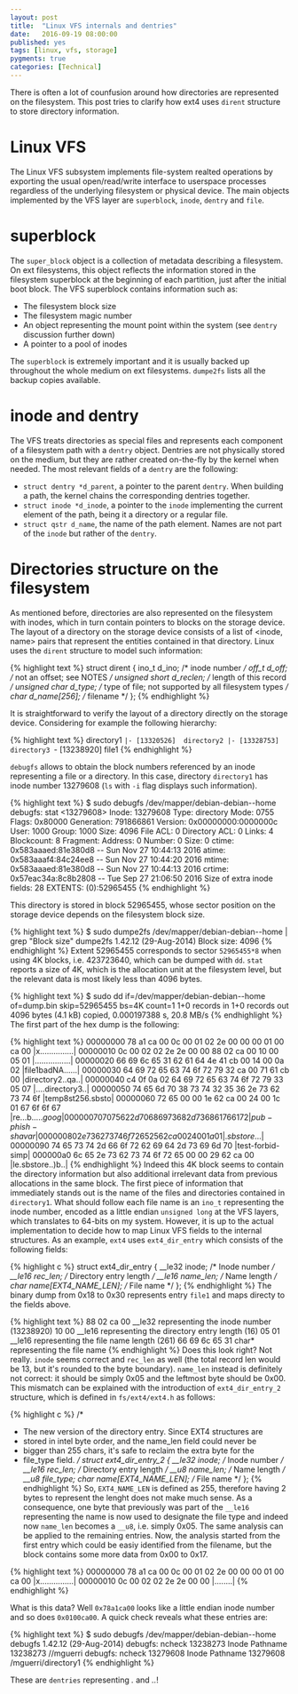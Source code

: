 ```yaml
---
layout: post
title:  "Linux VFS internals and dentries"
date:   2016-09-19 08:00:00
published: yes
tags: [linux, vfs, storage]
pygments: true
categories: [Technical]
---
```


There is often a lot of counfusion around how directories are represented on the filesystem. This
post tries to clarify how ext4 uses `dirent` structure to store directory information.

Linux VFS
=======
The Linux VFS subsystem implements file-system realted operations by exporting the
usual open/read/write interface to userspace processes regardless of the underlying
filesystem or physical device. The main objects implemented by the VFS layer are
`superblock`, `inode`, `dentry` and `file`. 


superblock
=======
The `super_block` object is a collection of metadata describing a filesystem.
On ext filesystems, this object reflects the information stored in the 
filesystem superblock at the beginning of each partition, just 
after the initial boot block. The VFS superblock 
contains information such as:

  * The filesystem block size
  * The filesystem magic number
  * An object representing the mount point within the system (see `dentry` discussion
  further down)
  * A pointer to a pool of inodes

The `superblock` is extremely important and it is usually backed up throughout
the whole medium on ext filesystems. `dumpe2fs` lists all the backup copies available.

inode and dentry
=======
The VFS treats directories as special files and represents each component
of a filesystem path with a `dentry` object. Dentries 
are not physically stored on the medium, but they are rather created on-the-fly by
the kernel when needed. The most relevant fields of a `dentry` are the following:

  * `struct dentry *d_parent`, a pointer to the parent `dentry`. When building
  a path, the kernel chains the corresponding dentries together.
  * `struct inode *d_inode`, a pointer to the `inode` implementing the current
  element of the path, being it a directory or a regular file.
  * `struct qstr d_name`, the name of the path element. Names are not part of
  the `inode` but rather of the `dentry`.


Directories structure on the filesystem
=======
As mentioned before, directories are also represented on the filesystem with 
inodes, which in turn contain pointers to blocks on the storage device. The layout of
a directory on the storage device consists of a list of <inode, name> pairs that
represent the entities contained in that directory. Linux uses the `dirent` 
structure to model such information:


{% highlight text  %}
struct dirent {
       ino_t          d_ino;       /* inode number */
       off_t          d_off;       /* not an offset; see NOTES */
       unsigned short d_reclen;    /* length of this record */
       unsigned char  d_type;      /* type of file; not supported
                                      by all filesystem types */
       char           d_name[256]; /* filename */
};
{% endhighlight %}

It is straightforward to verify the layout of a directory directly on the storage 
device. Considering for example the following hierarchy:

{% highlight text  %}
directory1
`|- [13320526]  directory2
 |- [13328753]  directory3
 `- [13238920]  file1
{% endhighlight %}

`debugfs` allows to obtain the block numbers referenced by an inode representing a 
file or a directory. In this case, directory `directory1` has inode number 13279608 
(`ls` with `-i` flag displays such information).

{% highlight text  %}
$ sudo debugfs /dev/mapper/debian-debian--home
debugfs:  stat <13279608>
Inode: 13279608   Type: directory    Mode:  0755   Flags: 0x80000
Generation: 791866861    Version: 0x00000000:0000000c
User:  1000   Group:  1000   Size: 4096
File ACL: 0    Directory ACL: 0
Links: 4   Blockcount: 8
Fragment:  Address: 0    Number: 0    Size: 0
 ctime: 0x583aaaed:81e380d8 -- Sun Nov 27 10:44:13 2016
 atime: 0x583aaaf4:84c24ee8 -- Sun Nov 27 10:44:20 2016
 mtime: 0x583aaaed:81e380d8 -- Sun Nov 27 10:44:13 2016
crtime: 0x57eac34a:8c8b2808 -- Tue Sep 27 21:06:50 2016
Size of extra inode fields: 28
EXTENTS:
(0):52965455
{% endhighlight %}

This directory is stored in block 52965455, whose sector position on the storage device
depends on the filesystem block size.

{% highlight text  %}
$ sudo dumpe2fs /dev/mapper/debian-debian--home  | grep "Block size"
dumpe2fs 1.42.12 (29-Aug-2014)
Block size:               4096
{% endhighlight %}
Extent 52965455 corresponds to sector `52965455*8` when using 4K blocks, i.e. 
423723640, which can be dumped with `dd`. `stat` reports a size of 4K, which is
the allocation unit at the filesystem level, but the relevant data is most 
likely less than 4096 bytes.

{% highlight text  %}
$ sudo dd if=/dev/mapper/debian-debian--home of=dump.bin skip=52965455 bs=4K count=1 
1+0 records in
1+0 records out
4096 bytes (4.1 kB) copied, 0.000197388 s, 20.8 MB/s
{% endhighlight %}
The first part of the hex dump is the following:

{% highlight text  %}
00000000  78 a1 ca 00 0c 00 01 02  2e 00 00 00 01 00 ca 00  |x...............|
00000010  0c 00 02 02 2e 2e 00 00  88 02 ca 00 10 00 05 01  |................|
00000020  66 69 6c 65 31 62 61 64  4e 41 cb 00 14 00 0a 02  |file1badNA......|
00000030  64 69 72 65 63 74 6f 72  79 32 ca 00 71 61 cb 00  |directory2..qa..|
00000040  c4 0f 0a 02 64 69 72 65  63 74 6f 72 79 33 05 07  |....directory3..|
00000050  74 65 6d 70 38 73 74 32  35 36 2e 73 62 73 74 6f  |temp8st256.sbsto|
00000060  72 65 00 00 1e 62 ca 00  24 00 1c 01 67 6f 6f 67  |re...b..$...goog|
00000070  70 75 62 2d 70 68 69 73  68 2d 73 68 61 76 61 72  |pub-phish-shavar|
00000080  2e 73 62 73 74 6f 72 65  25 62 ca 00 24 00 1a 01  |.sbstore%b..$...|
00000090  74 65 73 74 2d 66 6f 72  62 69 64 2d 73 69 6d 70  |test-forbid-simp|
000000a0  6c 65 2e 73 62 73 74 6f  72 65 00 00 29 62 ca 00  |le.sbstore..)b..|
{% endhighlight %}
Indeed this 4K block seems to contain the directory information but
also additional irrelevant data from previous allocations in the same block. The first
piece of information that immediately stands out is the name of the files and directories
contained in `directory1`. What should follow each file name is an `ino_t` representing
the inode number, encoded as a little endian `unsigned long` at the VFS layers,
which translates to 64-bits on my system.
However, it is up to the actual implementation to decide how to map Linux VFS fields
to the internal structures. As an example, `ext4` uses `ext4_dir_entry` which consists
of the following fields:

{% highlight c  %}
struct ext4_dir_entry {
    __le32  inode;                  /* Inode number */
    __le16  rec_len;                /* Directory entry length */
    __le16  name_len;               /* Name length */
    char    name[EXT4_NAME_LEN];    /* File name */
}; 
{% endhighlight %}
The binary dump from 0x18 to 0x30 represents entry `file1` and maps directy to the 
fields above.

{% highlight text  %}
88 02 ca 00         __le32 representing the inode number (13238920)
10 00               __le16 representing the directory entry length (16) 
05 01               __le16 representing the file name length (261)
66 69 6c 65 31      char*  representing the file name
{% endhighlight %}
Does this look right? Not really. `inode` seems correct and `rec_len` as well (the total
record len would be 13, but it's rounded to the byte boundary). `name_len` instead
is definitely not correct: it should be simply 0x05 and the leftmost byte should
be 0x00. This mismatch can be explained with the introduction of `ext4_dir_entry_2`
structure, which is defined in `fs/ext4/ext4.h` as follows:

{% highlight c  %}
/*
* The new version of the directory entry. Since EXT4 structures are
* stored in intel byte order, and the name_len field could never be
* bigger than 255 chars, it's safe to reclaim the extra byte for the
* file_type field.
*/
struct ext4_dir_entry_2 {
    __le32 inode;             /* Inode number */
    __le16 rec_len;           /* Directory entry length */
    __u8 name_len;            /* Name length */
    __u8 file_type;
    char name[EXT4_NAME_LEN]; /* File name */
};
{% endhighlight %}
So, `EXT4_NAME_LEN` is defined as 255, therefore having 2 bytes to represent 
the lenght does not make much sense. As a consequence, one byte that previously
was part of the `__le16` representing the name is now used to designate the file
type and indeed now `name_len` becomes a `__u8`, i.e. simply 0x05. The same analysis
can be applied to the remaining entries. Now, the analysis started from the 
first entry which could be easiy identified from the filename, but the block contains
some more data from 0x00 to 0x17.

{% highlight text  %}
00000000  78 a1 ca 00 0c 00 01 02  2e 00 00 00 01 00 ca 00  |x...............|
00000010  0c 00 02 02 2e 2e 00 00                           |........|
{% endhighlight %}

What is this data? Well `0x78a1ca00` looks like a little endian inode number
and so does `0x0100ca00`. A quick check reveals what these entries are:

{% highlight text  %}
$ sudo debugfs /dev/mapper/debian-debian--home
debugfs 1.42.12 (29-Aug-2014)
debugfs:  ncheck 13238273
Inode   Pathname
13238273    //mguerri
debugfs:  ncheck 13279608
Inode   Pathname
13279608    /mguerri/directory1
{% endhighlight %}

These are `dentries` representing *.* and *..*!
